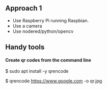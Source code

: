 ## Approach 1
- Use Raspberry Pi running Raspbian.
- Use a camera
- Use nodered/python/opencv

## Handy tools

#### Create qr codes from the command line
$ sudo apt install -y qrencode

$ qrencode https://www.google.com -o qr.jpg


